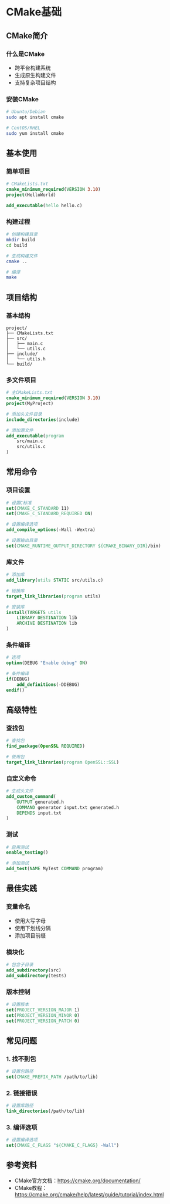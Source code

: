 # CMake基础

## CMake简介

### 什么是CMake
- 跨平台构建系统
- 生成原生构建文件
- 支持复杂项目结构

### 安装CMake
```bash
# Ubuntu/Debian
sudo apt install cmake

# CentOS/RHEL
sudo yum install cmake
```

## 基本使用

### 简单项目
```cmake
# CMakeLists.txt
cmake_minimum_required(VERSION 3.10)
project(HelloWorld)

add_executable(hello hello.c)
```

### 构建过程
```bash
# 创建构建目录
mkdir build
cd build

# 生成构建文件
cmake ..

# 编译
make
```

## 项目结构

### 基本结构
```
project/
├── CMakeLists.txt
├── src/
│   ├── main.c
│   └── utils.c
├── include/
│   └── utils.h
└── build/
```

### 多文件项目
```cmake
# 主CMakeLists.txt
cmake_minimum_required(VERSION 3.10)
project(MyProject)

# 添加头文件目录
include_directories(include)

# 添加源文件
add_executable(program 
    src/main.c
    src/utils.c
)
```

## 常用命令

### 项目设置
```cmake
# 设置C标准
set(CMAKE_C_STANDARD 11)
set(CMAKE_C_STANDARD_REQUIRED ON)

# 设置编译选项
add_compile_options(-Wall -Wextra)

# 设置输出目录
set(CMAKE_RUNTIME_OUTPUT_DIRECTORY ${CMAKE_BINARY_DIR}/bin)
```

### 库文件
```cmake
# 添加库
add_library(utils STATIC src/utils.c)

# 链接库
target_link_libraries(program utils)

# 安装库
install(TARGETS utils
    LIBRARY DESTINATION lib
    ARCHIVE DESTINATION lib
)
```

### 条件编译
```cmake
# 选项
option(DEBUG "Enable debug" ON)

# 条件编译
if(DEBUG)
    add_definitions(-DDEBUG)
endif()
```

## 高级特性

### 查找包
```cmake
# 查找包
find_package(OpenSSL REQUIRED)

# 使用包
target_link_libraries(program OpenSSL::SSL)
```

### 自定义命令
```cmake
# 生成头文件
add_custom_command(
    OUTPUT generated.h
    COMMAND generator input.txt generated.h
    DEPENDS input.txt
)
```

### 测试
```cmake
# 启用测试
enable_testing()

# 添加测试
add_test(NAME MyTest COMMAND program)
```

## 最佳实践

### 变量命名
- 使用大写字母
- 使用下划线分隔
- 添加项目前缀

### 模块化
```cmake
# 包含子目录
add_subdirectory(src)
add_subdirectory(tests)
```

### 版本控制
```cmake
# 设置版本
set(PROJECT_VERSION_MAJOR 1)
set(PROJECT_VERSION_MINOR 0)
set(PROJECT_VERSION_PATCH 0)
```

## 常见问题

### 1. 找不到包
```cmake
# 设置包路径
set(CMAKE_PREFIX_PATH /path/to/lib)
```

### 2. 链接错误
```cmake
# 设置库路径
link_directories(/path/to/lib)
```

### 3. 编译选项
```cmake
# 设置编译选项
set(CMAKE_C_FLAGS "${CMAKE_C_FLAGS} -Wall")
```

## 参考资料
- CMake官方文档：https://cmake.org/documentation/
- CMake教程：https://cmake.org/cmake/help/latest/guide/tutorial/index.html 